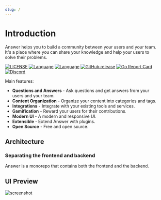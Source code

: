 ```yaml
---
slug: /
---
```


# Introduction

Answer helps you to build a community between your users and your team. It's a place where you can share your knowledge and help your users to solve their problems.

[![LICENSE](https://img.shields.io/github/license/answerdev/answer)](https://github.com/answerdev/answer/blob/main/LICENSE) [![Language](https://img.shields.io/badge/language-go-blue.svg)](https://golang.org/) [![Language](https://img.shields.io/badge/language-react-blue.svg)](https://reactjs.org/) [![GitHub release](https://img.shields.io/github/v/release/answerdev/answer?include_prereleases)](https://github.com/answerdev/answer/releases) [![Go Report Card](https://goreportcard.com/badge/github.com/answerdev/answer)](https://goreportcard.com/report/github.com/answerdev/answer) [![Discord](https://img.shields.io/badge/discord-chat-5865f2?logo=discord&logoColor=f5f5f5)](https://discord.gg/Jm7Y4cbUej)

Main features:

- **Questions and Answers** - Ask questions and get answers from your users and your team.
- **Content Organization** - Organize your content into categories and tags.
- **Integrations** - Integrate with your existing tools and services.
- **Gamification** - Reward your users for their contributions.
- **Modern UI** - A modern and responsive UI.
- **Extensible** - Extend Answer with plugins.
- **Open Source** - Free and open source.

## Architecture

### Separating the frontend and backend

Answer is a monorepo that contains both the frontend and the backend.

## UI Preview

![screenshot](/img/screenshot.png)

